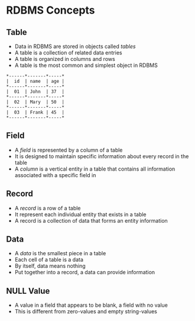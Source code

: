 # RDBMS Concepts

## Table

- Data in RDBMS are stored in objects called *tables*
- A table is a collection of related data entries
- A table is organized in columns and rows
- A table is the most common and simplest object in RDBMS

```format
*------*-------*-----*
|  id  | name  | age |
*------*-------*-----*
|  01  | John  | 37  |
*------*-------*-----*
|  02  | Mary  | 50  |
*------*-------*-----*
|  03  | Frank | 45  |
*------*-------*-----*
```

## Field

- A *field* is represented by a column of a table
- It is designed to maintain specific information about every record in the table
- A *column* is a vertical entity in a table that contains all information associated with a specific field in

## Record

- A *record* is a row of a table
- It represent each individual entity that exists in a table
- A record is a collection of data that forms an entity information

## Data

- A *data* is the smallest piece in a table
- Each cell of a table is a data
- By itself, data means nothing
- Put together into a record, a data can provide information

## NULL Value

- A value in a field that appears to be blank, a field with no value
- This is different from zero-values and empty string-values
